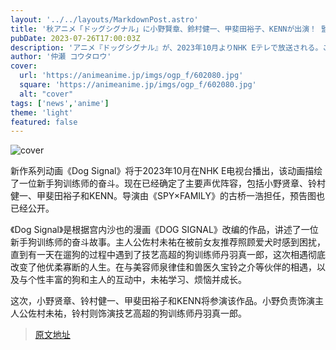 ```yaml
---
layout: '../../layouts/MarkdownPost.astro'
title: '秋アニメ「ドッグシグナル」に小野賢章、鈴村健一、甲斐田裕子、KENNが出演！ 監督は「SPY×FAMILY」古橋一浩'
pubDate: 2023-07-26T17:00:03Z
description: 'アニメ『ドッグシグナル』が、2023年10月よりNHK Eテレで放送される。このたびそのメインキャストとして小野賢章、鈴村健一、甲斐田裕子、KENNの出演が決定。監督を『SPY×FAMILY』の古橋一浩が務めることも明らかになり、ティザービジュアルが公開された。'
author: '仲瀬 コウタロウ'
cover:
  url: 'https://animeanime.jp/imgs/ogp_f/602080.jpg'
  square: 'https://animeanime.jp/imgs/ogp_f/602080.jpg'
  alt: "cover"
tags: ['news','anime']
theme: 'light'
featured: false
---
```


![cover](https://animeanime.jp/imgs/ogp_f/602080.jpg)

新作系列动画《Dog Signal》将于2023年10月在NHK E电视台播出，该动画描绘了一位新手狗训练师的奋斗。现在已经确定了主要声优阵容，包括小野贤章、铃村健一、甲斐田裕子和KENN。导演由《SPY×FAMILY》的古桥一浩担任，预告图也已经公开。

《Dog Signal》是根据宫内沙也的漫画《DOG SIGNAL》改编的作品，讲述了一位新手狗训练师的奋斗故事。主人公佐村未祐在被前女友推荐照顾爱犬时感到困扰，直到有一天在遛狗的过程中遇到了技艺高超的狗训练师丹羽真一郎，这次相遇彻底改变了他优柔寡断的人生。在与美容师泉律佳和兽医久宝铃之介等伙伴的相遇，以及与个性丰富的狗和主人的互动中，未祐学习、烦恼并成长。 

这次，小野贤章、铃村健一、甲斐田裕子和KENN将参演该作品。小野负责饰演主人公佐村未祐，铃村则饰演技艺高超的狗训练师丹羽真一郎。

>[原文地址](https://animeanime.jp/article/2023/07/26/78844.html)  